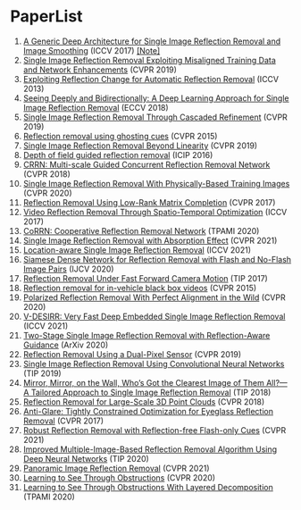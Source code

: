 # PaperList

1. [A Generic Deep Architecture for Single Image Reflection Removal and Image Smoothing](https://arxiv.org/pdf/1708.03474.pdf) (ICCV 2017) [[Note]](https://github.com/chenyucheng0221/Reflection-Removal/blob/main/ResearchNote/Notes/Single%20Image%20Reflection%20Removal%20through%20Cascaded%20Refinement.md)
2. [Single Image Reflection Removal Exploiting Misaligned Training Data and Network Enhancements](https://www.semanticscholar.org/reader/4184346f9e8548dbae33559a30290def2f0bf0f1) (CVPR 2019)
3. [Exploiting Reflection Change for Automatic Reflection Removal](https://ieeexplore.ieee.org/stamp/stamp.jsp?tp=&arnumber=6751413&tag=1) (ICCV 2013)
4. [Seeing Deeply and Bidirectionally: A Deep Learning Approach for Single Image Reflection Removal](https://openaccess.thecvf.com/content_ECCV_2018/papers/Jie_Yang_Seeing_Deeply_and_ECCV_2018_paper.pdf) (ECCV 2018)
5. [Single Image Reflection Removal Through Cascaded Refinement](https://arxiv.org/pdf/1911.06634.pdf) (CVPR 2019)
6. [Reflection removal using ghosting cues](https://ieeexplore.ieee.org/stamp/stamp.jsp?tp=&arnumber=7298939) (CVPR 2015)
7. [Single Image Reflection Removal Beyond Linearity](https://openaccess.thecvf.com/content_CVPR_2019/papers/Wen_Single_Image_Reflection_Removal_Beyond_Linearity_CVPR_2019_paper.pdf) (CVPR 2019)
8. [Depth of field guided reflection removal](https://ieeexplore.ieee.org/stamp/stamp.jsp?tp=&arnumber=7532311) (ICIP 2016)
9. [CRRN: Multi-scale Guided Concurrent Reflection Removal Network](https://ieeexplore.ieee.org/stamp/stamp.jsp?tp=&arnumber=8578600) (CVPR 2018)
10. [Single Image Reflection Removal With Physically-Based Training Images](https://arxiv.org/pdf/1904.11934.pdf) (CVPR 2020)
11. [Reflection Removal Using Low-Rank Matrix Completion](https://openaccess.thecvf.com/content_cvpr_2017/papers/Han_Reflection_Removal_Using_CVPR_2017_paper.pdf) (CVPR 2017)
12. [Video Reflection Removal Through Spatio-Temporal Optimization](https://dspace.mit.edu/bitstream/handle/1721.1/137933/video-reflection-removal-through-spatio-temporal-optimization-iccv-2017-nandoriya-et-al.pdf?sequence=2) (ICCV 2017)
13. [CoRRN: Cooperative Reflection Removal Network](https://ieeexplore.ieee.org/stamp/stamp.jsp?tp=&arnumber=8733000&tag=1) (TPAMI 2020)
14. [Single Image Reflection Removal with Absorption Effect](https://ieeexplore.ieee.org/stamp/stamp.jsp?tp=&arnumber=9577576) (CVPR 2021)
15. [Location-aware Single Image Reflection Removal](https://www.semanticscholar.org/reader/704509696d225f71b6e7e1cbcaaa2daa20462785) (ICCV 2021)
16. [Siamese Dense Network for Reflection Removal with Flash and No-Flash Image Pairs](https://link.springer.com/article/10.1007/s11263-019-01276-z) (IJCV 2020)
17. [Reflection Removal Under Fast Forward Camera Motion](https://ieeexplore.ieee.org/stamp/stamp.jsp?tp=&arnumber=8024024&tag=1) (TIP 2017)
18. [Reflection removal for in-vehicle black box videos](https://ieeexplore.ieee.org/stamp/stamp.jsp?tp=&arnumber=7299051) (CVPR 2015)
19. [Polarized Reflection Removal With Perfect Alignment in the Wild](https://www.semanticscholar.org/reader/fad01f4f30dd4f2fc052185c4c6fe5b4f1d475c2) (CVPR 2020)
20. [V-DESIRR: Very Fast Deep Embedded Single Image Reflection Removal](https://openaccess.thecvf.com/content/ICCV2021/papers/Prasad_V-DESIRR_Very_Fast_Deep_Embedded_Single_Image_Reflection_Removal_ICCV_2021_paper.pdf) (ICCV 2021)
21. [Two-Stage Single Image Reflection Removal with Reflection-Aware Guidance](https://arxiv.org/pdf/2012.00945.pdf) (ArXiv 2020) 
22. [Reflection Removal Using a Dual-Pixel Sensor](https://ieeexplore.ieee.org/stamp/stamp.jsp?tp=&arnumber=8954373&tag=1) (CVPR 2019)
23. [Single Image Reflection Removal Using Convolutional Neural Networks](https://ieeexplore.ieee.org/stamp/stamp.jsp?tp=&arnumber=8529204) (TIP 2019)
24. [Mirror, Mirror, on the Wall, Who’s Got the Clearest Image of Them All?—A Tailored Approach to Single Image Reflection Removal](https://www.semanticscholar.org/reader/b080d726f1714f8f1945cca8558fa1e7693f4a17) (TIP 2018)
25. [Reflection Removal for Large-Scale 3D Point Clouds](https://openaccess.thecvf.com/content_cvpr_2018/CameraReady/1428.pdf) (CVPR 2018)
26. [Anti-Glare: Tightly Constrained Optimization for Eyeglass Reflection Removal](https://openaccess.thecvf.com/content_cvpr_2017/papers/Sandhan_Anti-Glare_Tightly_Constrained_CVPR_2017_paper.pdf) (CVPR 2017)
27. [Robust Reflection Removal with Reflection-free Flash-only Cues](https://arxiv.org/pdf/2103.04273.pdf) (CVPR 2021)
28. [Improved Multiple-Image-Based Reflection Removal Algorithm Using Deep Neural Networks](https://arxiv.org/pdf/2208.04679.pdf) (TIP 2020)
29. [Panoramic Image Reflection Removal](https://ieeexplore.ieee.org/stamp/stamp.jsp?tp=&arnumber=9578461) (CVPR 2021)
30. [Learning to See Through Obstructions](https://www.semanticscholar.org/reader/8395a6b8cc14effa9dd5c9b8465417a950725f43) (CVPR 2020)
31. [Learning to See Through Obstructions With Layered Decomposition](https://www.semanticscholar.org/reader/2e58c67eca09943233f5c8c7f7dd8f36f96172de) (TPAMI 2020)

